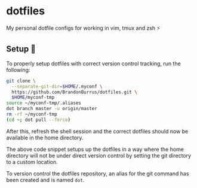 # dotfiles

My personal dotfile configs for working in vim, tmux and zsh ⚡️

## Setup 🚀

To properly setup dotfiles with correct version control tracking, run the following:

```bash
git clone \
  --separate-git-dir=$HOME/.myconf \
  https://github.com/BrandonBurrus/dotfiles.git \
  $HOME/myconf-tmp
source ~/myconf-tmp/.aliases
dot branch master -u origin/master
rm -rf ~/myconf-tmp
(cd ~; dot pull --force)
```

After this, refresh the shell session and the correct dotfiles should now
be available in the home directory.

The above code snippet setups up the dotfiles in a way where the home directory
will not be under direct version control by setting the git directory to a
custom location.

To version control the dotfiles repository, an alias for the git command has been
created and is named `dot`.
